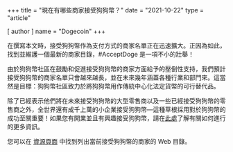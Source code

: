 +++
title = "現在有哪些商家接受狗狗幣？"
date = "2021-10-22"
type = "article"

[ author ]
  name = "Dogecoin"
+++

在撰寫本文時，接受狗狗幣作為支付方式的商家名單正在迅速擴大。正因為如此，找到並維護一個最新的商家目錄，#AcceptDoge 是一項不小的壯舉！

由於狗狗幣社區在鼓勵和促進接受狗狗幣的商家方面給予的壓倒性支持，我們預計接受狗狗幣的商家名單只會越來越長，並在未來幾年涵蓋各種行業和部門來。這當然是目標：狗狗幣社區致力於將狗狗幣用作傳統中心化法定貨幣的可行替代品。

除了已經表示他們將在未來接受狗狗幣的大型零售商以及一些已經接受狗狗幣的零售商之外，全世界還有成千上萬的小企業接受狗狗幣—這種草根採用對於狗狗幣的成功至關重要！如果您有開業並且有興趣接受狗狗幣，請在[此處](/zh-tw/dogepedia/articles/how-can-my-business-accept-dogecoin)了解有關如何進行的更多資訊。

您可以在 [資源頁面](/zh-tw/resources/#shops) 中找到列出當前接受狗狗幣的商家的 Web 目錄。